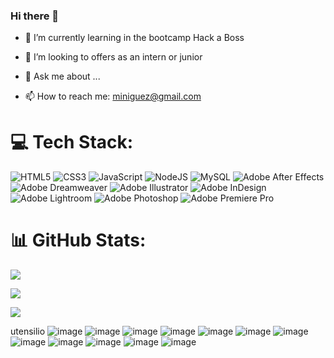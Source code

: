 ### Hi there 👋 


<!-- 

**mercedesiniguez/mercedesiniguez** is a ✨ _special_ ✨ repository because its `README.md` (this file) appears on your GitHub profile. 
--> 
  

- 🌱 I’m currently learning in the bootcamp Hack a Boss 

- 🤔 I’m looking to offers as an intern or junior 

- 💬 Ask me about ... 

- 📫 How to reach me: miniguez@gmail.com 

# 💻 Tech Stack: 

![HTML5](https://img.shields.io/badge/html5-%23E34F26.svg?style=for-the-badge&logo=html5&logoColor=white) ![CSS3](https://img.shields.io/badge/css3-%231572B6.svg?style=for-the-badge&logo=css3&logoColor=white) ![JavaScript](https://img.shields.io/badge/javascript-%23323330.svg?style=for-the-badge&logo=javascript&logoColor=%23F7DF1E) ![NodeJS](https://img.shields.io/badge/node.js-6DA55F?style=for-the-badge&logo=node.js&logoColor=white) ![MySQL](https://img.shields.io/badge/mysql-%2300f.svg?style=for-the-badge&logo=mysql&logoColor=white) ![Adobe After Effects](https://img.shields.io/badge/Adobe%20After%20Effects-9999FF.svg?style=for-the-badge&logo=Adobe%20After%20Effects&logoColor=white) ![Adobe Dreamweaver](https://img.shields.io/badge/Adobe%20Dreamweaver-FF61F6.svg?style=for-the-badge&logo=Adobe%20Dreamweaver&logoColor=white) ![Adobe Illustrator](https://img.shields.io/badge/adobeillustrator-%23FF9A00.svg?style=for-the-badge&logo=adobeillustrator&logoColor=white) ![Adobe InDesign](https://img.shields.io/badge/Adobe%20InDesign-49021F?style=for-the-badge&logo=adobeindesign&logoColor=white) ![Adobe Lightroom](https://img.shields.io/badge/Adobe%20Lightroom-31A8FF.svg?style=for-the-badge&logo=Adobe%20Lightroom&logoColor=white) ![Adobe Photoshop](https://img.shields.io/badge/adobephotoshop-%2331A8FF.svg?style=for-the-badge&logo=adobephotoshop&logoColor=white) ![Adobe Premiere Pro](https://img.shields.io/badge/Adobe%20Premiere%20Pro-9999FF.svg?style=for-the-badge&logo=Adobe%20Premiere%20Pro&logoColor=white) 

# 📊 GitHub Stats: 

![](https://github-readme-stats.vercel.app/api?username=mercedesiniguez&theme=default&hide_border=false&include_all_commits=false&count_private=false)<br/> 

![](https://github-readme-streak-stats.herokuapp.com/?user=mercedesiniguez&theme=default&hide_border=false)<br/> 

![](https://github-readme-stats.vercel.app/api/top-langs/?username=mercedesiniguez&theme=default&hide_border=false&include_all_commits=false&count_private=false&layout=compact) 

 
utensilio
![image](https://github.com/mercedesiniguez/mercedesiniguez/assets/124776420/42e8892d-5827-4f3f-8746-5b7729017d2c)
![image](https://github.com/mercedesiniguez/mercedesiniguez/assets/124776420/4bf1d8e8-36b7-46ea-801f-418390514198)
![image](https://github.com/mercedesiniguez/mercedesiniguez/assets/124776420/4bf1d8e8-36b7-46ea-801f-418390514198)
![image](https://github.com/mercedesiniguez/mercedesiniguez/assets/124776420/4bf1d8e8-36b7-46ea-801f-418390514198)
![image](https://github.com/mercedesiniguez/mercedesiniguez/assets/124776420/4bf1d8e8-36b7-46ea-801f-418390514198)
![image](https://github.com/mercedesiniguez/mercedesiniguez/assets/124776420/4bf1d8e8-36b7-46ea-801f-418390514198)
![image](https://github.com/mercedesiniguez/mercedesiniguez/assets/124776420/4bf1d8e8-36b7-46ea-801f-418390514198)
![image](https://github.com/mercedesiniguez/mercedesiniguez/assets/124776420/4bf1d8e8-36b7-46ea-801f-418390514198)
![image](https://github.com/mercedesiniguez/mercedesiniguez/assets/124776420/4bf1d8e8-36b7-46ea-801f-418390514198)
![image](https://github.com/mercedesiniguez/mercedesiniguez/assets/124776420/4bf1d8e8-36b7-46ea-801f-418390514198)
![image](https://github.com/mercedesiniguez/mercedesiniguez/assets/124776420/4bf1d8e8-36b7-46ea-801f-418390514198)
![image](https://github.com/mercedesiniguez/mercedesiniguez/assets/124776420/4bf1d8e8-36b7-46ea-801f-418390514198)


 
